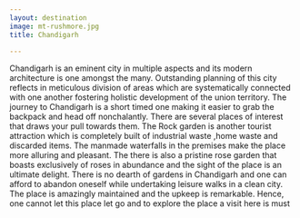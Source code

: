 ```yaml
---
layout: destination
image: mt-rushmore.jpg
title: Chandigarh

---
```

Chandigarh is an eminent city in multiple aspects and its modern architecture is one amongst the many. Outstanding planning of this city reflects in meticulous division of areas which are systematically connected with one another fostering holistic development of the union territory. The journey to Chandigarh is a short timed one making it easier to grab the backpack and head off nonchalantly. There are several places of interest that draws your pull towards them. The Rock garden is another tourist attraction which is completely built of industrial waste ,home waste and discarded items. The manmade waterfalls in the premises make the place more alluring and pleasant. The there is also a pristine rose garden that boasts exclusively of roses in abundance and the sight of the place is an ultimate delight. There is no dearth of gardens in Chandigarh and one can afford to abandon oneself while undertaking leisure walks in a clean city. The place is amazingly maintained and the upkeep is remarkable. Hence, one cannot let this place let go and to explore the place a visit here is must